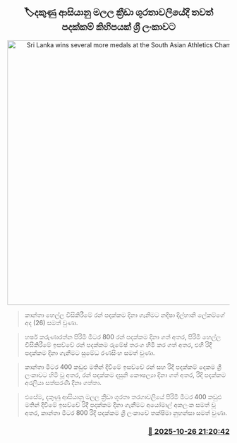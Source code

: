 <p align='center'><b><h2 align='center' title='Sri Lanka wins several more medals at the South Asian Athletics Championships'>🏷දකුණු ආසියානු මලල ක්‍රීඩා ශූරතාවලියේදී තවත් පදක්කම් කිහිපයක් ශ්‍රී ලංකාවට</h2></b></p>
<p align='center'><img src='https://helakuru.sgp1.cdn.digitaloceanspaces.com/esana/images/lib/saac-2025.jpg' width='600' alt='Sri Lanka wins several more medals at the South Asian Athletics Championships'></p>

> කාන්තා හෙල්ල විසිකිරීමේ රන් පදක්කම දිනා ගැනීමට නදීෂා දිල්හානි ලේකම්ගේ අද (26) සමත් වුණා.

> හර්ෂ කරුණාරත්න පිරිමි මීටර 800 රන් පදක්කම දිනා ගත් අතර, පිරිමි හෙල්ල විසිකිරීමේ ඉසව්වේ රන් පදක්කම රුමේෂ් තරංග හිමි කර ගත් අතර, එහි රිදී පදක්කම දිනා ගැනීමට සුමේධ රණසිංහ සමත් වුණා.

> කාන්තා මීටර 400 කඩුළු මතින් දිවීමේ ඉසව්වේ රන් සහ රිදී පදක්කම් දෙකම ශ්‍රී ලංකාවට හිමි වූ අතර, රන් පදක්කම දසුනි කෞෂල්‍යා දිනා ගත් අතර, රිදී පදක්කම අරලියා සත්සරණි දිනා ගත්තා.

> එසේම, දකුණු ආසියානු මලල ක්‍රීඩා ශූරතා තරගාවලියේ පිරිමි මීටර 400 කඩුළු මතින් දිවීමේ ඉසව්වේ රිදී පදක්කම දිනා ගැනීමට අයෝමාල් අකලංක සමත් වූ අතර, කාන්තා මීටර 800 රිදී පදක්කම ශ්‍රී ලංකාවේ තක්ෂිමා නුහන්සා සමත් වුණා.



<h3 align='right'><a href='https://www.helakuru.lk/esana/p/114807/'>📅 2025-10-26 21:20:42</a></h3>
